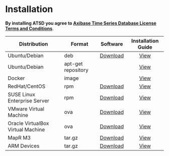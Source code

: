 # Installation

**By installing ATSD you agree to [Axibase Time Series Database License Terms and Conditions](https://axibase.com/wp-content/uploads/2014/12/ATSD-Community-Edition-Software-License.pdf)**.

| Distribution | Format | Software | Installation Guide |
| --- | --- | --- | :---: |
| Ubuntu/Debian  | deb | [Download](http://axibase.com/public/atsd_ce_deb_latest.htm)  | [View](debian.md#installation-from-debian-package) |
| Ubuntu/Debian | apt-get repository |  | [View](installing-from-repository.md)|
| Docker | image |  | [View](docker.md#install-on-docker)|
| RedHat/CentOS| rpm | [Download](http://axibase.com/public/atsd_ce_rpm_latest.htm)  | [View](rpm-redhat-centos.md)|
| SUSE Linux Enterprise Server | rpm  | [Download](http://axibase.com/public/atsd_ce_rpm_sles_latest.htm)  | [View](rpm-sles.md)|
| VMware Virtual Machine  | ova | [Download](http://axibase.com/public/atsd_ce_ova_latest.htm)  | [View](vmware-esxi-server-vsphere.md)|
| Oracle VirtualBox Virtual Machine | ova | [Download](http://axibase.com/public/atsd_ce_ova_latest.htm)  | [View](virtualbox.md)|
| MapR M3 | tar.gz | [Download](http://axibase.com/public/atsd_ce_distrib_latest.htm) | [View](mapr.md)|
| ARM Devices | tar.gz | [Download](http://axibase.com/public/atsd_ce_distrib_latest.htm)  | [View](arm.md)|

